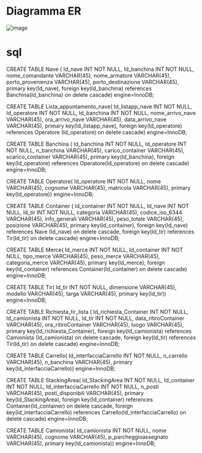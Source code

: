 # Diagramma ER
![image](https://user-images.githubusercontent.com/72736319/117885369-0ef62c80-b2ae-11eb-9f30-7b0618934e8a.png)
#  sql

CREATE TABLE Nave (
Id_nave INT NOT NULL,
Id_banchina INT NOT NULL,
nome_comandante VARCHAR(45),
nome_armatore VARCHAR(45),
porto_provenienza VARCHAR(45),
porto_destinazione VARCHAR(45),
primary key(Id_nave),
foreign key(Id_banchina) references Banchina(Id_banchina) on delete cascade)
engine=InnoDB;


CREATE TABLE Lista_appuntamento_nave(
Id_listapp_nave INT NOT NULL,
Id_operatore INT NOT NULL,
Id_banchina INT NOT NULL,
nome_arrivo_nave VARCHAR(45),
ora_arrivo_nave VARCHAR(45),
data_arrivo_nave VARCHAR(45),
primary key(Id_listapp_nave),
foreign key(Id_operatore) references Operatore (Id_operatore) on delete cascade)
engine=InnoDB;


CREATE TABLE Banchina (
Id_banchina INT NOT NULL,
Id_operatore INT NOT NULL,
n_banchina VARCHAR(45),
carico_container VARCHAR(45),
scarico_container VARCHAR(45),
primary key(Id_banchina),
foreign key(Id_operatore) references Operatore(Id_operatore) on delete cascade)
engine=InnoDB;


CREATE TABLE Operatore(
Id_operatore INT NOT NULL,
nome VARCHAR(45),
cognome VARCHAR(45),
matricola VARCHAR(45),
primary key(Id_operatore))
engine=InnoDB;


CREATE TABLE Container (
Id_container INT NOT NULL,
Id_nave INT NOT NULL,
Id_tir INT NOT NULL,
categoria VARCHAR(45),
codice_iso_6344 VARCHAR(45),
info_generali VARCHAR(45),
peso_totale  VARCHAR(45),
posizione VARCHAR(45),
primary key(Id_container),
foreign key(Id_nave) references Nave (Id_nave) on delete cascade,
foreign key(Id_tir) references Tir(Id_tir) on delete cascade)
engine=InnoDB;



CREATE TABLE Merce(
Id_merce INT NOT NULL,
Id_container INT NOT NULL,
tipo_merce VARCHAR(45),
peso_merce VARCHAR(45),
categoria_merce VARCHAR(45),
primary key(Id_merce),
foreign key(Id_container) references Container(Id_container) on delete cascade)
engine=InnoDB;


CREATE TABLE Tir(
Id_tir INT NOT NULL,
dimensione VARCHAR(45),
modello VARCHAR(45),
targa VARCHAR(45),
primary key(Id_tir))
engine=InnoDB;



CREATE TABLE Richiesta_tir_lista (
Id_richiesta_Container INT NOT NULL,
Id_camionista INT NOT NULL,
Id_tir INT NOT NULL,
data_ritiroContainer VARCHAR(45),
ora_ritiroContainer VARCHAR(45),
luogo VARCHAR(45),
primary key(Id_richiesta_Container),
foreign key(Id_camionista) references Camionista (Id_camionista) on delete cascade,
foreign key(Id_tir) references Tir(Id_tir) on delete cascade)
engine=InnoDB;


CREATE TABLE Carrello(
Id_interfacciaCarrello INT NOT NULL,
n_carrello VARCHAR(45),
n_banchina VARCHAR(45),
primary key(Id_interfacciaCarrello))
engine=InnoDB;



CREATE TABLE StackingArea(
Id_StackingArea INT NOT NULL,
Id_container INT NOT NULL,
Id_interfacciaCarrello INT NOT NULL,
n_posti VARCHAR(45),
posti_disponibili VARCHAR(45),
primary key(Id_StackingArea),
foreign key(Id_container) references Container(Id_container) on delete cascade,
foreign key(Id_interfacciaCarrello) references Carrello(Id_interfacciaCarrello) on delete cascade)
engine=InnoDB;


CREATE TABLE Camionista(
Id_camionista INT NOT NULL,
nome VARCHAR(45),
cognome VARCHAR(45),
p_parcheggioassegnato VARCHAR(45),
primary key(Id_camionista))
engine=InnoDB;
